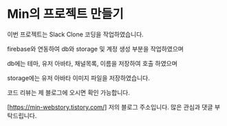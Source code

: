 # Min의 프로젝트 만들기

이번 프로젝트는 Slack Clone 코딩을 작업하였습니다.

firebase와 연동하여 db와 storage 및 계정 생성 부분을 작업하였으며

db에는 테마, 유저 아바타, 채널목록, 이름을 저장하여 호출 하였으며

storage에는 유저 아바타 이미지 파일을 저장하였습니다.

코드 리뷰는 제 블로그에 오시면 확인 가능합니다.

[https://min-webstory.tistory.com/] 저의 블로그 주소입니다. 많은 관심과 댓글 부탁드립니다.


